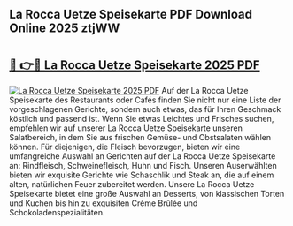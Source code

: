 ## La Rocca Uetze Speisekarte PDF Download Online 2025 ztjWW

# <h2><a href="http://gca0npu.nevu.top/?p=La+Rocca+Uetze+Speisekarte">🔗 👉🔴 La Rocca Uetze Speisekarte 2025 PDF</a></h2>

[![La Rocca Uetze Speisekarte 2025 PDF](https://i.imgur.com/dBaPXMq.png)](http://gca0npu.nevu.top/?p=La+Rocca+Uetze+Speisekarte)
Auf der La Rocca Uetze Speisekarte des Restaurants oder Cafés finden Sie nicht nur eine Liste der vorgeschlagenen Gerichte, sondern auch etwas, das für Ihren Geschmack köstlich und passend ist. Wenn Sie etwas Leichtes und Frisches suchen, empfehlen wir auf unserer La Rocca Uetze Speisekarte unseren Salatbereich, in dem Sie aus frischen Gemüse- und Obstsalaten wählen können. Für diejenigen, die Fleisch bevorzugen, bieten wir eine umfangreiche Auswahl an Gerichten auf der La Rocca Uetze Speisekarte an: Rindfleisch, Schweinefleisch, Huhn und Fisch. Unseren Auserwählten bieten wir exquisite Gerichte wie Schaschlik und Steak an, die auf einem alten, natürlichen Feuer zubereitet werden. Unsere La Rocca Uetze Speisekarte bietet eine große Auswahl an Desserts, von klassischen Torten und Kuchen bis hin zu exquisiten Crème Brûlée und Schokoladenspezialitäten.

